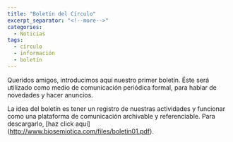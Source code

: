 ```yaml
---
title: "Boletín del Círculo"
excerpt_separator: "<!--more-->"
categories:
  - Noticias
tags:
  - círculo
  - información
  - boletín
---
```


Queridos amigos, introducimos aquí nuestro primer boletín. Éste será utilizado como medio de comunicación periódica formal, para hablar de novedades y hacer anuncios.
<!--more-->
La idea del boletín es tener un registro de nuestras actividades y funcionar como una plataforma de comunicación archivable y referenciable.
Para descargarlo, [haz click aquí] (http://www.biosemiotica.com/files/boletin01.pdf).